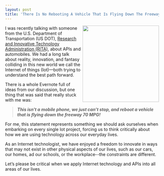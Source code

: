 ```yaml
---
layout: post
title: 'There Is No Rebooting A Vehicle That Is Flying Down The Freeway at 70MPH'
---
```

<p><img src="https://s3.amazonaws.com/kinlane-productions/bw-icons/bw-car.png" alt="" width="250" align="right" /></p>
<p>I was recently talking with someone from the U.S. Department of Transportation (US DOT), <a href="http://www.its.dot.gov/">Research and Innovative Technology Administration (RITA)</a>, about APIs and automobiles. We had a long talk about reality, innovation, and fantasy colliding in this new world we call the Internet of things (Iot)&mdash;both trying to understand the best path forward.</p>
<p>There is a whole Evernote full of ideas from our discussion, but one thing that was said that really stuck with me was:</p>
<blockquote><strong><em>This isn't a mobile phone, we just can&rsquo;t stop, and reboot a vehicle that is flying down the freeway 70 MPG!</em></strong></blockquote>
<p>For me, this statement represents something we should ask ourselves when embarking on every single Iot project, forcing us to think critically about how we are using technology across our everyday lives.</p>
<p>As an Internet technologist, we have enjoyed a freedom to innovate in ways that may not exist in other physical aspects of our lives, such as our cars, our homes, ad our schools, or the workplace--the constraints are different.</p>
<p>Let&rsquo;s please be critical when we apply Internet technology and APIs into all areas of our lives.</p>